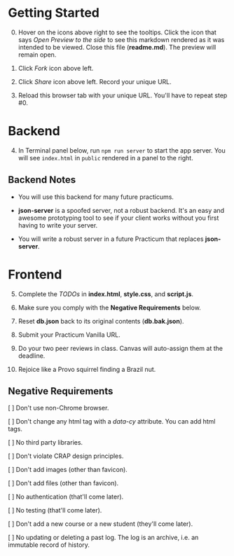 # Getting Started

0. Hover on the icons above right to see the tooltips. Click the icon that says _Open Preview to the side_ to see this markdown rendered as it was intended to be viewed. Close this file (**readme.md**). The preview will remain open.

1. Click _Fork_ icon above left.
 
2. Click _Share_ icon above left. Record your unique URL.

3. Reload this browser tab with your unique URL. You'll have to repeat step #0.

# Backend

4. In Terminal panel below, run `npm run server` to start the app server. You will see `index.html` in `public` rendered in a panel to the right.

## Backend Notes

- You will use this backend for many future practicums.

- **json-server** is a spoofed server, not a robust backend. It's an easy and awesome prototyping tool to see if your client works without you first having to write your server.

- You will write a robust server in a future Practicum that replaces **json-server**.

# Frontend

5. Complete the _TODOs_ in **index.html**, **style.css**, and **script.js**.

6. Make sure you comply with the **Negative Requirements** below.

7. Reset **db.json** back to its original contents (**db.bak.json**).

8. Submit your Practicum Vanilla URL.

9. Do your two peer reviews in class. Canvas will auto-assign them at the deadline.

10. Rejoice like a Provo squirrel finding a Brazil nut.

## Negative Requirements

[ ] Don't use non-Chrome browser.

[ ] Don't change any html tag with a _data-cy_ attribute. You can add html tags.

[ ] No third party libraries.

[ ] Don't violate CRAP design principles.

[ ] Don't add images (other than favicon).

[ ] Don't add files (other than favicon).

[ ] No authentication (that'll come later).

[ ] No testing (that'll come later).

[ ] Don't add a new course or a new student (they'll come later).

[ ] No updating or deleting a past log. The log is an archive, i.e. an immutable record of history.
